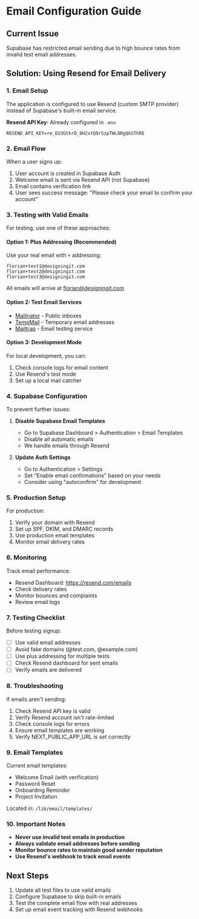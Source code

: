 # Email Configuration Guide

## Current Issue

Supabase has restricted email sending due to high bounce rates from invalid test email addresses.

## Solution: Using Resend for Email Delivery

### 1. Email Setup

The application is configured to use Resend (custom SMTP provider) instead of Supabase's built-in email service.

**Resend API Key**: Already configured in `.env`

```
RESEND_API_KEY=re_EU3GtkrD_8H2xtQ9rSzpTWL8RgQkSThRE
```

### 2. Email Flow

When a user signs up:

1. User account is created in Supabase Auth
2. Welcome email is sent via Resend API (not Supabase)
3. Email contains verification link
4. User sees success message: "Please check your email to confirm your account"

### 3. Testing with Valid Emails

For testing, use one of these approaches:

#### Option 1: Plus Addressing (Recommended)

Use your real email with `+` addressing:

```
florian+test1@designingit.com
florian+test2@designingit.com
florian+test3@designingit.com
```

All emails will arrive at florian@designingit.com

#### Option 2: Test Email Services

- [Mailinator](https://www.mailinator.com/) - Public inboxes
- [TempMail](https://temp-mail.org/) - Temporary email addresses
- [Mailtrap](https://mailtrap.io/) - Email testing service

#### Option 3: Development Mode

For local development, you can:

1. Check console logs for email content
2. Use Resend's test mode
3. Set up a local mail catcher

### 4. Supabase Configuration

To prevent further issues:

1. **Disable Supabase Email Templates**
   - Go to Supabase Dashboard > Authentication > Email Templates
   - Disable all automatic emails
   - We handle emails through Resend

2. **Update Auth Settings**
   - Go to Authentication > Settings
   - Set "Enable email confirmations" based on your needs
   - Consider using "autoconfirm" for development

### 5. Production Setup

For production:

1. Verify your domain with Resend
2. Set up SPF, DKIM, and DMARC records
3. Use production email templates
4. Monitor email delivery rates

### 6. Monitoring

Track email performance:

- Resend Dashboard: https://resend.com/emails
- Check delivery rates
- Monitor bounces and complaints
- Review email logs

### 7. Testing Checklist

Before testing signup:

- [ ] Use valid email addresses
- [ ] Avoid fake domains (@test.com, @example.com)
- [ ] Use plus addressing for multiple tests
- [ ] Check Resend dashboard for sent emails
- [ ] Verify emails are delivered

### 8. Troubleshooting

If emails aren't sending:

1. Check Resend API key is valid
2. Verify Resend account isn't rate-limited
3. Check console logs for errors
4. Ensure email templates are working
5. Verify NEXT_PUBLIC_APP_URL is set correctly

### 9. Email Templates

Current email templates:

- Welcome Email (with verification)
- Password Reset
- Onboarding Reminder
- Project Invitation

Located in: `/lib/email/templates/`

### 10. Important Notes

- **Never use invalid test emails in production**
- **Always validate email addresses before sending**
- **Monitor bounce rates to maintain good sender reputation**
- **Use Resend's webhook to track email events**

## Next Steps

1. Update all test files to use valid emails
2. Configure Supabase to skip built-in emails
3. Test the complete email flow with real addresses
4. Set up email event tracking with Resend webhooks
